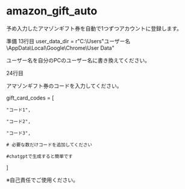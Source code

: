 # amazon_gift_auto
予め入力したアマゾンギフト券を自動で1つずつアカウントに登録します。

準備
13行目
user_data_dir = r"C:\Users\"ユーザー名\AppData\Local\Google\Chrome\User Data"

ユーザー名を自分のPCのユーザー名に書き換えてください。


24行目

アマゾンギフト券のコードを入力してください。

gift_card_codes = [

    "コード1",
    
    "コード2",
    
    "コード3",
    
    # 必要な数だけコードを追加してください
    
    #chatgptで生成すると簡単です
    
]


※自己責任でご使用ください。

